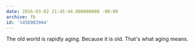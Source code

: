 ```yaml
---
date: 2016-03-02 21:45:44.000000000 -08:00
archive: fb
id: '1456983944'
---
```


The old world is rapidly aging. Because it is old. That's what aging means.
